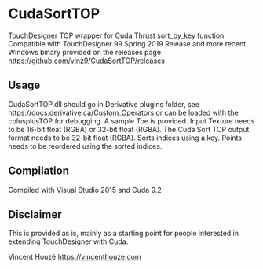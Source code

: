 # CudaSortTOP

TouchDesigner TOP wrapper for Cuda Thrust sort_by_key function.
Compatible with TouchDesigner 99 Spring 2019 Release and more recent.
Windows binary provided on the releases page https://github.com/vinz9/CudaSortTOP/releases

## Usage

CudaSortTOP.dll should go in Derivative plugins folder, see https://docs.derivative.ca/Custom_Operators
or can be loaded with the cplusplusTOP for debugging.
A sample Toe is provided.
Input Texture needs to be 16-bit float (RGBA) or 32-bit float (RGBA).
The Cuda Sort TOP output format needs to be 32-bit float (RGBA).
Sorts indices using a key. Points needs to be reordered using the sorted indices.

## Compilation

Compiled with Visual Studio 2015 and Cuda 9.2

## Disclaimer
This is provided as is, mainly as a starting point for people interested in extending TouchDesigner with Cuda.

Vincent Houzé
https://vincenthouze.com